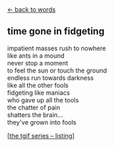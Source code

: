 <script>document.title="𝗯𝟮𝟮 | time gone in fidgeting"</script>
<div class="goback">
<a href="/words/">&larr; back to words</a>
</div>
<h2>time gone in fidgeting</h2>
<p>impatient masses rush to nowhere<br>
like ants in a mound<br>
never stop a moment<br>
to feel the sun or touch the ground<br>
endless run towards darkness<br>
like all the other fools<br>
fidgeting like maniacs<br>
who gave up all the tools<br>
the chatter of pain<br>
shatters the brain...<br>
they've grown into fools</p>
<p>[<a href="/words/tgif">the tgif series &#0150; listing</a>]</p>
	